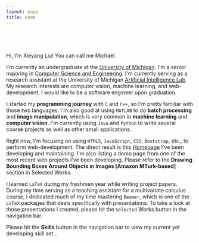 ```yaml
---
layout: page
title: Home
---
```


## &nbsp;

Hi, I'm Xieyang Liu! You can call me Michael.

I'm currently an undergraduate at the [University of Michigan](https://www.umich.edu/). I'm a senior majoring in [Computer Science and Engineering](http://eecs.umich.edu/cse/). I'm currently serving as a research assistant at the University of Michigan [Artificial Intelligence Lab](https://www.eecs.umich.edu/ai/). My research interests are computer vision, machine learning, and web-development. I would like to be a software engineer upon graduation.

I started my **programming journey** with `C` and `C++`, so I'm pretty familiar with those two languages. I'm also good at using `MATLAB` to do **batch processing** and **image manipulation**, which is very common in **machine learning** and **computer vision**. I'm currently using `Java` and `Python` to write several course projects as well as other small applications.

Right now, I'm focusing on using `HTML5`, `JavaScript`, `CSS`, `Bootstrap`, etc., to perform web-development. The direct result is this [Homepage]() I've been developing and maintaining. I'm also listing a demo page from one of the most recent web projects I've been developing. Please refer to the **Drawing Bounding Boxes Around Objects in Images [Amazon MTurk-based]** section in Selected Works.

I learned `LaTeX` during my freshmen year while writing project papers. During my time serving as a teaching assistant for a multivariate calculus course, I dedicated much of my time mastering `Beamer`, which is one of the `LaTeX` packages that deals specifically with presentations. To take a look at those presentations I created, please hit the `Selected` Works button in the navigation bar.

Please hit the **Skills** button in the navigation bar to view my current yet developing skill set...
